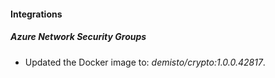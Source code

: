 #### Integrations
##### Azure Network Security Groups
- Updated the Docker image to: *demisto/crypto:1.0.0.42817*.
